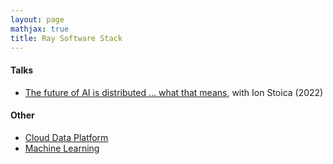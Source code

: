 ```yaml
---
layout: page
mathjax: true
title: Ray Software Stack
---
```


#### Talks
* [The future of AI is distributed … what that means](https://venturebeat.com/ai/the-future-of-ai-is-distributed-what-that-means/), with Ion Stoica (2022)

#### Other
* [Cloud Data Platform](../cloud_data_platform.md)
* [Machine Learning](../machine_learning.md)

